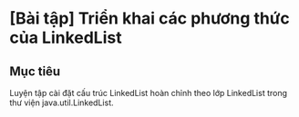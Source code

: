 # [Bài tập] Triển khai các phương thức của LinkedList
## Mục tiêu
Luyện tập cài đặt cấu trúc LinkedList hoàn chỉnh theo lớp LinkedList trong thư viện java.util.LinkedList.